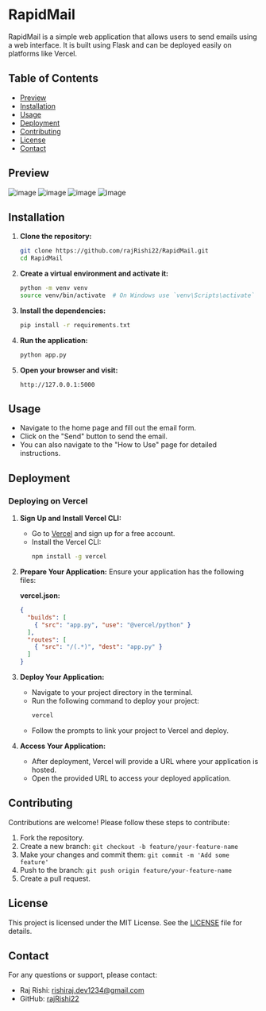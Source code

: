 # RapidMail

RapidMail is a simple web application that allows users to send emails using a web interface. It is built using Flask and can be deployed easily on platforms like Vercel.

## Table of Contents
- [Preview](#Preview)
- [Installation](#installation)
- [Usage](#usage)
- [Deployment](#deployment)
- [Contributing](#contributing)
- [License](#license)
- [Contact](#contact)

## Preview 
![image](https://github.com/user-attachments/assets/8e4d1c3c-832d-45c2-991e-306539dc83d0)
![image](https://github.com/user-attachments/assets/f2d10b6d-f74c-4ffa-b059-97d7c8d871bb)
![image](https://github.com/user-attachments/assets/8ce6accb-4ee4-4bba-bcb1-6b195cf36fa1)
![image](https://github.com/user-attachments/assets/05ae4475-95dc-4fd1-a499-4cc2af53ba1f)




## Installation

1. **Clone the repository:**
    ```bash
    git clone https://github.com/rajRishi22/RapidMail.git
    cd RapidMail
    ```

2. **Create a virtual environment and activate it:**
    ```bash
    python -m venv venv
    source venv/bin/activate  # On Windows use `venv\Scripts\activate`
    ```

3. **Install the dependencies:**
    ```bash
    pip install -r requirements.txt
    ```

4. **Run the application:**
    ```bash
    python app.py
    ```

5. **Open your browser and visit:**
    ```
    http://127.0.0.1:5000
    ```

## Usage

- Navigate to the home page and fill out the email form.
- Click on the "Send" button to send the email.
- You can also navigate to the "How to Use" page for detailed instructions.

## Deployment

### Deploying on Vercel

1. **Sign Up and Install Vercel CLI:**
    - Go to [Vercel](https://vercel.com/) and sign up for a free account.
    - Install the Vercel CLI:
      ```bash
      npm install -g vercel
      ```

2. **Prepare Your Application:**
    Ensure your application has the following files:

    **vercel.json:**
    ```json
    {
      "builds": [
        { "src": "app.py", "use": "@vercel/python" }
      ],
      "routes": [
        { "src": "/(.*)", "dest": "app.py" }
      ]
    }
    ```

3. **Deploy Your Application:**
    - Navigate to your project directory in the terminal.
    - Run the following command to deploy your project:
      ```bash
      vercel
      ```
    - Follow the prompts to link your project to Vercel and deploy.

4. **Access Your Application:**
    - After deployment, Vercel will provide a URL where your application is hosted.
    - Open the provided URL to access your deployed application.

## Contributing

Contributions are welcome! Please follow these steps to contribute:

1. Fork the repository.
2. Create a new branch: `git checkout -b feature/your-feature-name`
3. Make your changes and commit them: `git commit -m 'Add some feature'`
4. Push to the branch: `git push origin feature/your-feature-name`
5. Create a pull request.

## License

This project is licensed under the MIT License. See the [LICENSE](LICENSE) file for details.

## Contact

For any questions or support, please contact:
- Raj Rishi: rishiraj.dev1234@gmail.com
- GitHub: [rajRishi22](https://github.com/rajRishi22)
